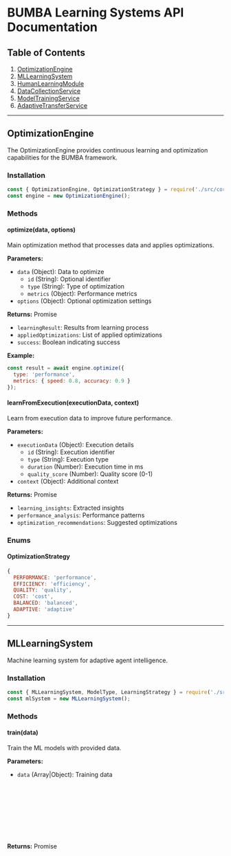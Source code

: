 # BUMBA Learning Systems API Documentation

## Table of Contents
1. [OptimizationEngine](#optimizationengine)
2. [MLLearningSystem](#mllearningsystem)
3. [HumanLearningModule](#humanlearningmodule)
4. [DataCollectionService](#datacollectionservice)
5. [ModelTrainingService](#modeltrainingservice)
6. [AdaptiveTransferService](#adaptivetransferservice)

---

## OptimizationEngine

The OptimizationEngine provides continuous learning and optimization capabilities for the BUMBA framework.

### Installation
```javascript
const { OptimizationEngine, OptimizationStrategy } = require('./src/core/learning/optimization-engine');
const engine = new OptimizationEngine();
```

### Methods

#### optimize(data, options)
Main optimization method that processes data and applies optimizations.

**Parameters:**
- `data` (Object): Data to optimize
  - `id` (String): Optional identifier
  - `type` (String): Type of optimization
  - `metrics` (Object): Performance metrics
- `options` (Object): Optional optimization settings

**Returns:** Promise<Object>
- `learningResult`: Results from learning process
- `appliedOptimizations`: List of applied optimizations
- `success`: Boolean indicating success

**Example:**
```javascript
const result = await engine.optimize({
  type: 'performance',
  metrics: { speed: 0.8, accuracy: 0.9 }
});
```

#### learnFromExecution(executionData, context)
Learn from execution data to improve future performance.

**Parameters:**
- `executionData` (Object): Execution details
  - `id` (String): Execution identifier
  - `type` (String): Execution type
  - `duration` (Number): Execution time in ms
  - `quality_score` (Number): Quality score (0-1)
- `context` (Object): Additional context

**Returns:** Promise<Object>
- `learning_insights`: Extracted insights
- `performance_analysis`: Performance patterns
- `optimization_recommendations`: Suggested optimizations

### Enums

#### OptimizationStrategy
```javascript
{
  PERFORMANCE: 'performance',
  EFFICIENCY: 'efficiency',
  QUALITY: 'quality',
  COST: 'cost',
  BALANCED: 'balanced',
  ADAPTIVE: 'adaptive'
}
```

---

## MLLearningSystem

Machine learning system for adaptive agent intelligence.

### Installation
```javascript
const { MLLearningSystem, ModelType, LearningStrategy } = require('./src/core/learning/ml-learning-system');
const mlSystem = new MLLearningSystem();
```

### Methods

#### train(data)
Train the ML models with provided data.

**Parameters:**
- `data` (Array|Object): Training data

**Returns:** Promise<Object>
- Training results with metrics

**Example:**
```javascript
await mlSystem.train([
  { input: [1, 2], output: 3 },
  { input: [2, 3], output: 5 }
]);
```

#### learnFromInteraction(interaction)
Learn from agent interactions to improve behavior.

**Parameters:**
- `interaction` (Object):
  - `agentId` (String): Agent identifier
  - `taskType` (String): Type of task
  - `input` (Any): Task input
  - `actions` (Array): Actions taken
  - `output` (Any): Task output
  - `feedback` (Object): Feedback received
  - `performance` (Object): Performance metrics

**Example:**
```javascript
await mlSystem.learnFromInteraction({
  agentId: 'agent-1',
  taskType: 'classification',
  input: { data: 'sample' },
  actions: ['classify'],
  output: { class: 'A' },
  feedback: { score: 0.95 },
  performance: { speed: 100, accuracy: 0.95 }
});
```

#### predictOptimalActions(context)
Predict optimal actions for a given context.

**Parameters:**
- `context` (Object):
  - `agentId` (String): Agent identifier
  - `taskType` (String): Task type
  - `currentState` (Object): Current state
  - `availableActions` (Array): Available actions

**Returns:** Promise<Object>
- `actions`: Predicted optimal actions
- `confidence`: Confidence score
- `reasoning`: Explanation of predictions

#### detectAnomalies(agentId, behavior)
Detect anomalous behavior patterns.

**Parameters:**
- `agentId` (String): Agent identifier
- `behavior` (Object): Behavior to analyze

**Returns:** Promise<Object>
- `isAnomaly`: Boolean indicating anomaly
- `score`: Anomaly score (0-1)
- `explanation`: Explanation of detection

#### transferLearning(sourceAgentId, targetAgentId, options)
Transfer learning between agents.

**Parameters:**
- `sourceAgentId` (String): Source agent
- `targetAgentId` (String): Target agent
- `options` (Object): Transfer options
  - `transferPatterns` (Boolean): Transfer patterns
  - `transferBehaviors` (Boolean): Transfer behaviors
  - `transferRL` (Boolean): Transfer RL knowledge

### Enums

#### ModelType
```javascript
{
  CLASSIFICATION: 'classification',
  REGRESSION: 'regression',
  CLUSTERING: 'clustering',
  REINFORCEMENT: 'reinforcement',
  DEEP_LEARNING: 'deep_learning',
  ENSEMBLE: 'ensemble'
}
```

#### LearningStrategy
```javascript
{
  SUPERVISED: 'supervised',
  UNSUPERVISED: 'unsupervised',
  SEMI_SUPERVISED: 'semi_supervised',
  REINFORCEMENT: 'reinforcement',
  TRANSFER: 'transfer',
  ONLINE: 'online'
}
```

---

## HumanLearningModule

Captures and learns from human feedback and preferences.

### Installation
```javascript
const { HumanLearningModule, LearningStyle, KnowledgeLevel } = require('./src/core/learning/human-learning-module');
const humanModule = HumanLearningModule.getInstance();
```

### Methods

#### learn(feedback, context)
Main learning method for processing feedback.

**Parameters:**
- `feedback` (Object|String): User feedback
- `context` (Object): Context information

**Returns:** Promise<Object>
- `preference`: Captured preference
- `feedback`: Processed feedback
- `adapted`: Whether behavior was adapted

**Example:**
```javascript
const result = await humanModule.learn(
  'I prefer concise error messages',
  { sessionId: 'session-1', projectPath: '/project' }
);
```

#### capturePreferences(feedback, context)
Capture user preferences from feedback.

**Parameters:**
- `feedback` (Object): Feedback data
  - `content` (String): Feedback content
  - `explicit` (Boolean): Whether explicitly stated
- `context` (Object): Context information

**Returns:** Promise<Object>
- Captured preference with confidence score

#### personalizeResponses(userProfile)
Generate personalized response configuration.

**Parameters:**
- `userProfile` (Object): Optional user profile

**Returns:** Promise<Object>
- `style`: Response style
- `preferences`: User preferences
- `adaptations`: Active adaptations
- `codeStyle`: Code style preferences
- `communicationStyle`: Communication preferences

#### processFeedback(feedback)
Process explicit user feedback.

**Parameters:**
- `feedback` (Object): Feedback to process

**Returns:** Promise<Object>
- Processed feedback with sentiment analysis

### Enums

#### LearningStyle
```javascript
{
  VISUAL: 'visual',
  AUDITORY: 'auditory',
  KINESTHETIC: 'kinesthetic',
  READING_WRITING: 'reading_writing',
  MULTIMODAL: 'multimodal'
}
```

#### KnowledgeLevel
```javascript
{
  BEGINNER: 'beginner',
  INTERMEDIATE: 'intermediate',
  ADVANCED: 'advanced',
  EXPERT: 'expert',
  MASTER: 'master'
}
```

---

## DataCollectionService

Centralized service for collecting, validating, and storing learning data.

### Installation
```javascript
const { DataCollectionService } = require('./src/core/learning/data-collection-service');
const dataService = DataCollectionService.getInstance();
```

### Methods

#### collectInteraction(data)
Collect interaction data.

**Parameters:**
- `data` (Object): Interaction data
  - `agentId` (String): Agent identifier
  - `taskType` (String): Task type
  - `input` (Any): Input data
  - `output` (Any): Output data

**Returns:** Promise<Object>
- Enriched interaction data with ID and timestamp

#### collectPattern(pattern)
Collect pattern data.

**Parameters:**
- `pattern` (Object): Pattern data
  - `type` (String): Pattern type
  - `occurrences` (Number): Number of occurrences
  - `successRate` (Number): Success rate (0-1)

**Returns:** Promise<Object>
- Pattern with calculated confidence

#### collectPerformance(metrics)
Collect performance metrics.

**Parameters:**
- `metrics` (Object): Performance metrics

**Returns:** Promise<Object>
- Enriched metrics with calculations

#### collectFeedback(feedback)
Collect user feedback.

**Parameters:**
- `feedback` (Object): Feedback data

**Returns:** Promise<Object>
- Processed feedback with sentiment

#### queryData(query)
Query collected data.

**Parameters:**
- `query` (Object):
  - `type` (String): Data type to query
  - `filter` (Object): Filter criteria
  - `sortBy` (String): Sort field
  - `limit` (Number): Result limit
  - `includeStored` (Boolean): Include stored data

**Returns:** Promise<Array>
- Matching data items

#### aggregateData(aggregation)
Aggregate data for analysis.

**Parameters:**
- `aggregation` (Object):
  - `type` (String): Data type
  - `groupBy` (String): Grouping field
  - `metrics` (Array): Metrics to calculate
  - `timeRange` (Object): Time range filter

**Returns:** Promise<Object>
- Aggregated results

#### exportForTraining(options)
Export data for model training.

**Parameters:**
- `options` (Object):
  - `types` (Array): Data types to export
  - `format` (String): Export format (json, csv, tensorflow)
  - `includeMetadata` (Boolean): Include metadata

**Returns:** Promise<Object>
- Exported data in specified format

---

## ModelTrainingService

Advanced model training and optimization service.

### Installation
```javascript
const { ModelTrainingService } = require('./src/core/learning/model-training-service');
const trainingService = ModelTrainingService.getInstance();
```

### Methods

#### trainModel(config)
Train a new model.

**Parameters:**
- `config` (Object):
  - `data` (Array): Training data
  - `modelType` (String): Type of model
  - `modelConfig` (Object): Model configuration
  - Additional training parameters

**Returns:** Promise<Object>
- `jobId`: Training job ID
- `modelId`: Trained model ID
- `metrics`: Training metrics
- `success`: Success status

**Example:**
```javascript
const result = await trainingService.trainModel({
  data: trainingData,
  modelType: 'neural_network',
  modelConfig: {
    layers: [
      { units: 128, activation: 'relu' },
      { units: 64, activation: 'relu' },
      { units: 10, activation: 'softmax' }
    ]
  }
});
```

#### fineTuneModel(modelId, config)
Fine-tune an existing model.

**Parameters:**
- `modelId` (String): Model to fine-tune
- `config` (Object): Fine-tuning configuration

**Returns:** Promise<Object>
- Fine-tuned model details

#### optimizeHyperparameters(config)
Optimize model hyperparameters.

**Parameters:**
- `config` (Object):
  - `searchSpace` (Object): Hyperparameter search space
  - `trials` (Number): Number of trials
  - Training data and configuration

**Returns:** Promise<Object>
- `bestHyperparameters`: Optimal hyperparameters
- `bestMetrics`: Best performance metrics
- `allTrials`: All trial results

#### createEnsemble(modelIds, config)
Create an ensemble from multiple models.

**Parameters:**
- `modelIds` (Array): Model IDs to ensemble
- `config` (Object):
  - `weights` (Array): Model weights
  - `votingStrategy` (String): Voting strategy

**Returns:** Promise<Object>
- Ensemble model details

#### compressModel(modelId, config)
Compress a model for deployment.

**Parameters:**
- `modelId` (String): Model to compress
- `config` (Object):
  - `method` (String): Compression method (pruning, quantization, distillation)
  - `ratio` (Number): Compression ratio

**Returns:** Promise<Object>
- Compressed model details with size reduction stats

---

## AdaptiveTransferService

Advanced capabilities for adaptive learning and knowledge transfer.

### Installation
```javascript
const { AdaptiveTransferService } = require('./src/core/learning/adaptive-transfer-service');
const adaptiveService = AdaptiveTransferService.getInstance();
```

### Methods

#### adaptBehavior(agentId, context)
Adapt agent behavior based on context.

**Parameters:**
- `agentId` (String): Agent identifier
- `context` (Object):
  - `recentPerformance` (Number): Recent performance score
  - `isNewEnvironment` (Boolean): New environment flag
  - `errorRate` (Number): Error rate

**Returns:** Promise<Object>
- `adapted`: Whether adaptation occurred
- `strategy`: Adaptation strategy used
- `improvements`: Expected improvements

#### transferKnowledge(sourceAgentId, targetAgentId, options)
Transfer knowledge between agents.

**Parameters:**
- `sourceAgentId` (String): Source agent
- `targetAgentId` (String): Target agent
- `options` (Object): Transfer options

**Returns:** Promise<Object>
- `transferred`: Success status
- `knowledgeItems`: Number of items transferred
- `improvement`: Expected improvement

#### metaLearn(agentId, learningHistory)
Perform meta-learning to improve learning.

**Parameters:**
- `agentId` (String): Agent identifier
- `learningHistory` (Array): Historical learning data

**Returns:** Promise<Object>
- `metaKnowledge`: Extracted meta-knowledge
- `patternsAnalyzed`: Number of patterns analyzed

#### curriculumLearning(agentId, tasks)
Set up curriculum learning.

**Parameters:**
- `agentId` (String): Agent identifier
- `tasks` (Array): Tasks to learn

**Returns:** Promise<Object>
- `schedule`: Learning schedule
- `firstTask`: First task to start

#### fewShotLearning(agentId, examples, targetTask)
Learn from minimal examples.

**Parameters:**
- `agentId` (String): Agent identifier
- `examples` (Array): Example input-output pairs (minimum 3)
- `targetTask` (Object): Target task description

**Returns:** Promise<Object>
- `model`: Few-shot model
- `testAccuracy`: Test accuracy

#### reinforcementUpdate(agentId, state, action, reward, nextState)
Update reinforcement learning model.

**Parameters:**
- `agentId` (String): Agent identifier
- `state` (Object): Current state
- `action` (String): Action taken
- `reward` (Number): Reward received
- `nextState` (Object): Next state

**Returns:** Promise<Object>
- `newQValue`: Updated Q-value
- `totalReward`: Cumulative reward

#### multiTaskLearning(agentId, tasks)
Train on multiple tasks simultaneously.

**Parameters:**
- `agentId` (String): Agent identifier
- `tasks` (Array): Tasks to learn

**Returns:** Promise<Object>
- `model`: Multi-task model
- `evaluations`: Performance on each task

---

## Error Handling

All methods return promises that may reject with errors. Common error types:

- `ValidationError`: Invalid input parameters
- `ResourceError`: Resource not available
- `TrainingError`: Training process failed
- `TransferError`: Knowledge transfer failed

Example error handling:
```javascript
try {
  const result = await engine.optimize(data);
} catch (error) {
  if (error.name === 'ValidationError') {
    console.error('Invalid input:', error.message);
  } else {
    console.error('Optimization failed:', error);
  }
}
```

## Best Practices

1. **Initialize Once**: Use singleton pattern for services
2. **Batch Operations**: Collect data in batches for efficiency
3. **Monitor Performance**: Track metrics and adapt accordingly
4. **Clean Old Data**: Regularly cleanup old learning data
5. **Validate Inputs**: Always validate data before processing
6. **Handle Errors**: Implement proper error handling
7. **Use Appropriate Strategies**: Choose the right learning strategy for your use case

## Performance Considerations

- Data collection buffers are flushed every 30 seconds by default
- Training jobs run asynchronously to avoid blocking
- Model compression can reduce size by 50-90%
- Knowledge transfer has configurable thresholds
- Online learning processes streaming data efficiently

---

*Last Updated: 2025-08-17*
*BUMBA Learning Systems v1.0.0*
